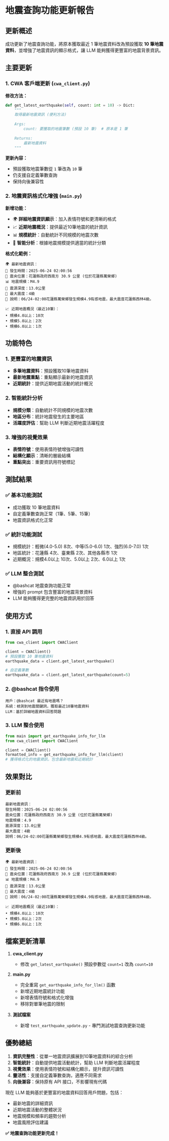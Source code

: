 # 地震查詢功能更新報告

## 更新概述

成功更新了地震查詢功能，將原本獲取最近 1 筆地震資料改為預設獲取 **10 筆地震資料**，並增強了地震資訊的顯示格式，讓 LLM 能夠獲得更豐富的地震背景資訊。

## 主要更新

### 1. CWA 客戶端更新 (`cwa_client.py`)

**修改方法：**
```python
def get_latest_earthquake(self, count: int = 10) -> Dict:
    """
    取得最新地震資訊 (便利方法)
    
    Args:
        count: 要獲取的地震筆數 (預設 10 筆)  # 原本是 1 筆
        
    Returns:
        最新地震資料
    """
```

**更新內容：**
- 預設獲取地震筆數從 `1` 筆改為 `10` 筆
- 仍支援自定義筆數查詢
- 保持向後兼容性

### 2. 地震資訊格式化增強 (`main.py`)

**新增功能：**
- 🌍 **詳細地震資訊顯示**：加入表情符號和更清晰的格式
- 📈 **近期地震概況**：提供最近10筆地震的統計資訊
- 📊 **規模統計**：自動統計不同規模的地震次數
- 🎯 **智能分析**：根據地震規模提供適當的統計分類

**格式化範例：**
```
🌍 最新地震資訊：
📅 發生時間：2025-06-24 02:00:56
📍 震央位置：花蓮縣政府西南方 30.9 公里 (位於花蓮縣萬榮鄉)
📊 地震規模：M4.9
📏 震源深度：13.0公里
🎯 最大震度：4級
📝 說明：06/24-02:00花蓮縣萬榮鄉發生規模4.9有感地震，最大震度花蓮縣西林4級。

📈 近期地震概況（最近10筆）：
• 規模4.0以上：10次
• 規模5.0以上：2次
• 規模6.0以上：1次
```

## 功能特色

### 1. 更豐富的地震資訊
- **多筆地震資料**：預設獲取10筆地震資料
- **最新地震重點**：重點顯示最新的地震資訊
- **近期統計**：提供近期地震活動的統計概況

### 2. 智能統計分析
- **規模分類**：自動統計不同規模的地震次數
- **地區分布**：統計地震發生的主要地區
- **活躍度評估**：幫助 LLM 判斷近期地震活躍程度

### 3. 增強的視覺效果
- **表情符號**：使用表情符號增強可讀性
- **結構化顯示**：清晰的層級結構
- **重點突出**：重要資訊用符號標記

## 測試結果

### ✅ 基本功能測試
- 成功獲取 10 筆地震資料
- 自定義筆數查詢正常（1筆、5筆、15筆）
- 地震資訊格式化正常

### ✅ 統計功能測試
- 規模統計：輕微(4.0-5.0) 8次、中等(5.0-6.0) 1次、強烈(6.0-7.0) 1次
- 地區統計：花蓮縣 4次、臺東縣 2次、其他各縣市 1次
- 近期概況：規模4.0以上 10次、5.0以上 2次、6.0以上 1次

### ✅ LLM 整合測試
- @bashcat 地震查詢功能正常
- 增強的 prompt 包含豐富的地震背景資料
- LLM 能夠獲得更完整的地震資訊用於回答

## 使用方式

### 1. 直接 API 調用
```python
from cwa_client import CWAClient

client = CWAClient()
# 預設獲取 10 筆地震資料
earthquake_data = client.get_latest_earthquake()

# 自定義筆數
earthquake_data = client.get_latest_earthquake(count=5)
```

### 2. @bashcat 指令使用
```
用戶：@bashcat 最近有地震嗎？
系統：檢測到地震關鍵詞，獲取最近10筆地震資料
LLM：基於詳細地震資料回答問題
```

### 3. LLM 整合使用
```python
from main import get_earthquake_info_for_llm
from cwa_client import CWAClient

client = CWAClient()
formatted_info = get_earthquake_info_for_llm(client)
# 獲得格式化的地震資訊，包含最新地震和近期統計
```

## 效果對比

### 更新前
```
最新地震資訊：
發生時間：2025-06-24 02:00:56
震央位置：花蓮縣政府西南方 30.9 公里 (位於花蓮縣萬榮鄉)
地震規模：4.9
震源深度：13.0公里
最大震度：4級
說明：06/24-02:00花蓮縣萬榮鄉發生規模4.9有感地震，最大震度花蓮縣西林4級。
```

### 更新後
```
🌍 最新地震資訊：
📅 發生時間：2025-06-24 02:00:56
📍 震央位置：花蓮縣政府西南方 30.9 公里 (位於花蓮縣萬榮鄉)
📊 地震規模：M4.9
📏 震源深度：13.0公里
🎯 最大震度：4級
📝 說明：06/24-02:00花蓮縣萬榮鄉發生規模4.9有感地震，最大震度花蓮縣西林4級。

📈 近期地震概況（最近10筆）：
• 規模4.0以上：10次
• 規模5.0以上：2次
• 規模6.0以上：1次
```

## 檔案更新清單

1. **cwa_client.py**
   - 修改 `get_latest_earthquake()` 預設參數從 `count=1` 改為 `count=10`

2. **main.py**
   - 完全重寫 `get_earthquake_info_for_llm()` 函數
   - 新增近期地震統計功能
   - 新增表情符號和格式化增強
   - 移除對單筆地震的限制

3. **測試檔案**
   - 新增 `test_earthquake_update.py` - 專門測試地震查詢更新功能

## 優勢總結

1. **資訊完整性**：從單一地震資訊擴展到10筆地震資料的綜合分析
2. **智能統計**：自動提供地震活動統計，幫助 LLM 判斷地震活躍程度
3. **視覺效果**：使用表情符號和結構化顯示，提升資訊可讀性
4. **靈活性**：支援自定義筆數查詢，適應不同需求
5. **向後兼容**：保持原有 API 接口，不影響現有代碼

現在 LLM 能夠基於更豐富的地震資料回答用戶問題，包括：
- 最新地震的詳細資訊
- 近期地震活動的整體狀況
- 地震規模和頻率的趨勢分析
- 地震風險評估建議

**✅ 地震查詢功能更新完成！**
